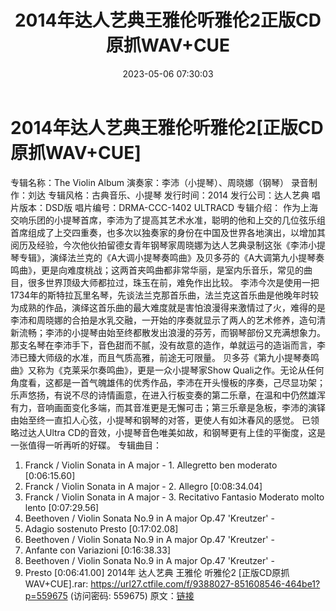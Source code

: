 ﻿---
title: 2014年达人艺典王雅伦听雅伦2正版CD原抓WAV+CUE
date: 2023-05-06 07:30:03
categories: 古典音乐、新世纪、纯音雅乐
tags: 纯音雅乐
---
# 2014年达人艺典王雅伦听雅伦2[正版CD原抓WAV+CUE]

专辑名称：The Violin Album
演奏家：李沛（小提琴）、周晓娜（钢琴）
录音制作：刘达
专辑风格：古典音乐、小提琴
发行时间：2014
发行公司：达人艺典
唱片版本：DSD版
唱片编号：DRMA-CCC-1402 ULTRACD
专辑介绍：
作为上海交响乐团的小提琴首席，李沛为了提高其艺术水准，聪明的他和上交的几位弦乐组首席组成了上交四重奏，也多次以独奏家的身份在中国及世界各地演出，以增加其阅历及经验，今次他伙拍留德女青年钢琴家周晓娜为达人艺典录制这张《李沛小提琴专辑》，演绎法兰克的《A大调小提琴奏鸣曲》及贝多芬的《A大调第九小提琴奏鸣曲》，更是向难度桃战；这两首夹鸣曲都非常华丽，是室内乐音乐，常见的曲目，很多世界顶级大师都拉过，珠玉在前，难免作出比较。
李沛今次是使用一把1734年的斯特拉瓦里名琴，先谈法兰克那首乐曲，法兰克这首乐曲是他晚年时较为成熟的作品，演绎这首乐曲的最大难度就是害怕浪漫得来激情过了火，难得的是李沛和周晓娜的合拍是水乳交融，一开始的序奏就显示了两人的艺术修养，造句清新流畅；李沛的小提琴由始至终都散发出浪漫的芬芳，而钢琴部份又充满想象力。那支名琴在李沛手下，音色甜而不腻，没有故意的造作，单就运弓的造诣而言，李沛已臻大师级的水准，而且气质高雅，前途无可限量。
贝多芬《第九小提琴奏鸣曲》又称为《克莱采尔奏鸣曲》，更是一众小提琴家Show
Quali之作。无论从任何角度看，这都是一首气魄雄伟的优秀作品，李沛在开头慢板的序奏，己尽显功架；乐声悠扬，有说不尽的诗情画意，在进入行板变奏的第二乐章，在温和中仍然雄浑有力，音响画面变化多端，而其音准更是无懈可击；第三乐章是急板，李沛的演铎由始至终一直扣人心弦，小提琴和钢琴的对答，更使人有如沐春风的感觉。
已领略过达人Ultra CD的音效，小提琴音色唯美如故，和钢琴更有上佳的平衡度，这是一张值得一听再听的好碟。
专辑曲目：
01. Franck / Violin Sonata in A major - 1. Allegretto ben
moderato [0:06:15.60]
02. Franck / Violin Sonata in A major - 2. Allegro
[0:08:34.04]
03. Franck / Violin Sonata in A major - 3. Recitativo Fantasio
Moderato molto lento [0:07:29.56]
04. Beethoven / Violin Sonata No.9 in A major Op.47 'Kreutzer' -
1. Adagio sostenuto Presto [0:17:02.08]
05. Beethoven / Violin Sonata No.9 in A major Op.47 'Kreutzer' -
2. Anfante con Variazioni [0:16:38.33]
06. Beethoven / Violin Sonata No.9 in A major Op.47 'Kreutzer' -
3. Presto [0:06:41.00]
2014年 达人艺典 王雅伦 听雅伦2 [正版CD原抓WAV+CUE].rar: https://url27.ctfile.com/f/9388027-851608546-464be1?p=559675
(访问密码: 559675)
原文：[链接](https://blog.sina.com.cn/s/blog_1647c7e76010311r5.html)